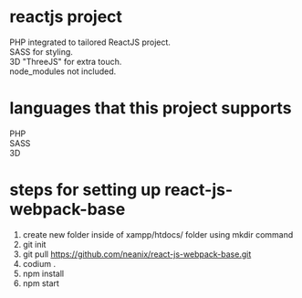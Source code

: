 # reactjs project
PHP integrated to tailored ReactJS project. <br>
SASS for styling. <br>
3D "ThreeJS" for extra touch. <br>
node_modules not included. <br>

# languages that this project supports
PHP <br>
SASS <br>
3D <br>

# steps for setting up react-js-webpack-base
1. create new folder inside of xampp/htdocs/ folder using mkdir command
2. git init
3. git pull https://github.com/neanix/react-js-webpack-base.git
4. codium .
5. npm install
6. npm start